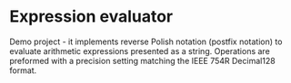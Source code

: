 # Expression evaluator
Demo project - it implements reverse Polish notation (postfix notation) to evaluate arithmetic expressions presented as a string.
Operations are preformed with a precision setting matching the IEEE 754R Decimal128 format.
